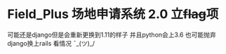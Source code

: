 # Field_Plus 场地申请系统 2.0 立<del>flag</del>项
可能还是django但是会重新更换到1.11的样子
并且python会上3.6
也可能抛弃django换上rails
看情况  ¯\_(ツ)_/
